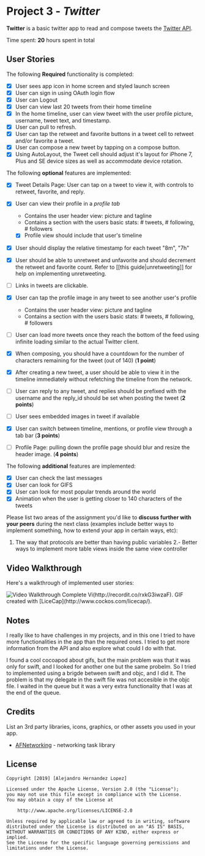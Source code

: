 # Project 3 - *Twitter*

**Twitter** is a basic twitter app to read and compose tweets the [Twitter API](https://apps.twitter.com/).

Time spent: **20** hours spent in total

## User Stories

The following **Required** functionality is completed:

- [x] User sees app icon in home screen and styled launch screen
- [x] User can sign in using OAuth login flow
- [x] User can Logout
- [x] User can view last 20 tweets from their home timeline
- [x] In the home timeline, user can view tweet with the user profile picture, username, tweet text, and timestamp.
- [x] User can pull to refresh.
- [x] User can tap the retweet and favorite buttons in a tweet cell to retweet and/or favorite a tweet.
- [x] User can compose a new tweet by tapping on a compose button.
- [x] Using AutoLayout, the Tweet cell should adjust it's layout for iPhone 7, Plus and SE device sizes as well as accommodate device rotation.

The following **optional** features are implemented:

- [x] Tweet Details Page: User can tap on a tweet to view it, with controls to retweet, favorite, and reply.
- [x] User can view their profile in a *profile tab*
  - Contains the user header view: picture and tagline
  - Contains a section with the users basic stats: # tweets, # following, # followers
  - [x] Profile view should include that user's timeline
- [x] User should display the relative timestamp for each tweet "8m", "7h"
- [x] User should be able to unretweet and unfavorite and should decrement the retweet and favorite count. Refer to [[this guide|unretweeting]] for help on implementing unretweeting.
- [ ] Links in tweets are clickable.
- [x] User can tap the profile image in any tweet to see another user's profile
  - Contains the user header view: picture and tagline
  - Contains a section with the users basic stats: # tweets, # following, # followers
- [ ] User can load more tweets once they reach the bottom of the feed using infinite loading similar to the actual Twitter client.
- [x] When composing, you should have a countdown for the number of characters remaining for the tweet (out of 140) (**1 point**)
- [x] After creating a new tweet, a user should be able to view it in the timeline immediately without refetching the timeline from the network.
- [ ] User can reply to any tweet, and replies should be prefixed with the username and the reply_id should be set when posting the tweet (**2 points**)
- [ ] User sees embedded images in tweet if available
- [x] User can switch between timeline, mentions, or profile view through a tab bar (**3 points**)
- [ ] Profile Page: pulling down the profile page should blur and resize the header image. (**4 points**)


The following **additional** features are implemented:

- [x] User can check the last messages
- [x] User can look for GIFS
- [x] User can look for most popular trends around the world
- [x] Animation when the user is getting closer to 140 characters of the tweets

Please list two areas of the assignment you'd like to **discuss further with your peers** during the next class (examples include better ways to implement something, how to extend your app in certain ways, etc):

1. The way that protocols are better than having public variables
2.- Better ways to implement more table views inside the same view controller

## Video Walkthrough

Here's a walkthrough of implemented user stories:

<img src='http://g.recordit.co/rxkG3iwzaF.gif' title='Video Walkthrough' width='' alt='Video Walkthrough' />
Complete Vi(http://recordit.co/rxkG3iwzaF).
GIF created with [LiceCap](http://www.cockos.com/licecap/).

## Notes

I really like to have challenges in my projects, and in this one I tried to have more functionalities in the app than the required ones. I tried to get more information from the API and also explore what could I do with that. 

I found a cool cocoapod about gifs, but the main problem was that it was only for swift, and I looked for another one but the same probelm. So I tried to implemented using a brigde between swift and objc, and I did it. The problem is that my delegate in the swift file was not accesible in the objc file. I waited in the queue but it was a very extra functionality that I was at the end of the queue.

## Credits

List an 3rd party libraries, icons, graphics, or other assets you used in your app.

- [AFNetworking](https://github.com/AFNetworking/AFNetworking) - networking task library

## License

    Copyright [2019] [Alejandro Hernandez Lopez]

    Licensed under the Apache License, Version 2.0 (the "License");
    you may not use this file except in compliance with the License.
    You may obtain a copy of the License at

        http://www.apache.org/licenses/LICENSE-2.0

    Unless required by applicable law or agreed to in writing, software
    distributed under the License is distributed on an "AS IS" BASIS,
    WITHOUT WARRANTIES OR CONDITIONS OF ANY KIND, either express or implied.
    See the License for the specific language governing permissions and
    limitations under the License.
